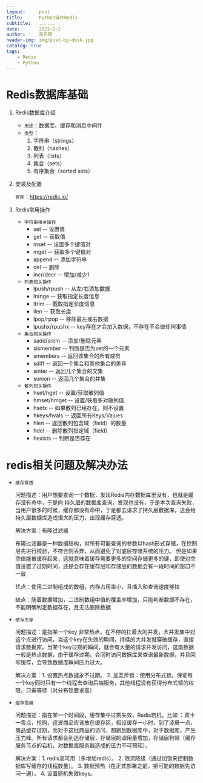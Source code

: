 ```yaml
---
layout:     post
title:      Python操作Redis
subtitle:   ......
date:       2022-5-2
author:     呆贝斯
header-img: img/post-bg-desk.jpg
catalog: true
tags:
    - Redis
    - Python
---
```

# Redis数据库基础
1. Redis数据库介绍
    + `用途`：数据库、缓存和消息中间件
    + `类型`：
        1. 字符串（strings）
        2. 散列（hashes）
        3. 列表（lists）
        4. 集合（sets）
        5. 有序集合（sorted sets）

2. 安装及配置

   `官网`：https://redis.io/

3. Redis常用操作
    + `字符串相关操作`
        + set -- 设置值
        + get -- 获取值
        + mset -- 设置多个键值对
        + mget -- 获取多个键值对
        + append -- 添加字符串
        + del -- 删除
        + incr/decr -- 增加/减少1
    + `列表相关操作`
        + lpush/rpush  -- 从左/右添加数据
        + lrange -- 获取指定长度信息
        + ltrim -- 截取指定长度信息
        + llen -- 获取长度
        + lpop/rpop -- 移除最左或右数据
        + lpushx/rpushx -- key存在才会加入数据，不存在不会做任何事情
    + `集合相关操作`
        + sadd/srem -- 添加/删除元素
        + sismember -- 判断是否为set的一个元素
        + smembers -- 返回该集合的所有成员
        + sdiff -- 返回一个集合和其他集合的差异
        + sinter -- 返回几个集合的交集
        + sunion -- 返回几个集合的并集
    + `散列相关操作`
        + hset/hget -- 设置/获取散列值
        + hmset/hmget -- 设置/获取多对散列值
        + hsetx -- 如果散列已经存在，则不设置
        + hkeys/hvals -- 返回所有Keys/Values
        + hlen -- 返回散列包含域（field）的数量
        + hdel -- 删除散列指定域（field）
        + hexists -- 判断是否存在

# redis相关问题及解决办法
+ `缓存穿透`

   问题描述：用户想要查询一个数据，发现Redis内存数据库里没有，也就是缓存没有命中，于是向 持久层的数据库查询，发现也没有，于是本次查询失败，当用户很多的时候，缓存都没有命中，于是都去请求了持久层数据库，这会给持久层数据库造成很大的压力，出现缓存穿透。

   解决方案：布隆过滤器
   
   布隆过滤器是一种数据结构，对所有可能查询的参数以hash形式存储，在控制层先进行校验，不符合则丢弃，从而避免了对底层存储系统的压力。
   但是如果空值能被缓存起来，这就意味着缓存需要更多的空间存储更多的键，即使对空值设置了过期时间，还是会存在缓存层和存储层的数据会有一段时间的窗口不一致

   优点：使用二进制组成的数组，内存占用率小，且插入和查询速度够快

   缺点：随着数据增加，二进制数组中值的覆盖率增加，只能判断数据不存在，不能明确判定数据存在，且无法删除数据
+ `缓存击穿`

   问题描述：是指某一个key 非常热点，在不停的扛着大的并发，大并发集中对这个点进行访问，当这个key在失效的瞬间，持续的大并发就穿破缓存，直接请求数据库。当某个key过期的瞬间，就会有大量的请求并发访问，这类数据一般是热点数据，由于缓存过期，会同时访问数据库来查询最新数据，并且回写缓存，会导致数据库瞬间压力过大。

   解决方案：1. 设置热点数据永不过期。 2. 加互斥锁：使用分布式锁，保证每一个key同时只有一个线程去查询后端服务，其他线程没有获得分布式锁的权限，只需等待（对分布锁要求高）

+ `缓存雪崩`

   问题描述：指在某一个时间段，缓存集中过期失效，Redis宕机。比如 ：双十一零点，抢购，这波商品应该放在缓存区，假设缓存一小时，到了凌晨一点，商品缓存过期，而对于这批商品的访问，都跑到数据库中，对于数据库，产生压力峰。所有请求都会到达存储层，存储层的调用量增加，存储层狗带（缓存服务节点的宕机，对数据库服务器造成的压力不可预知）。
   
   解决方案：1. redis高可用（多增加redis）。 2. 限流降级（通过加锁来控制数据库写缓存的线程数量）。 3. 数据预热（在正式部署之前，把可能的数据先访问一遍）。 4. 设置随机失效keys。
